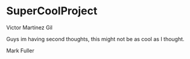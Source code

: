 # SuperCoolProject

Victor Martinez Gil

Guys im having second thoughts, this might not be as cool as I thought.

Mark Fuller